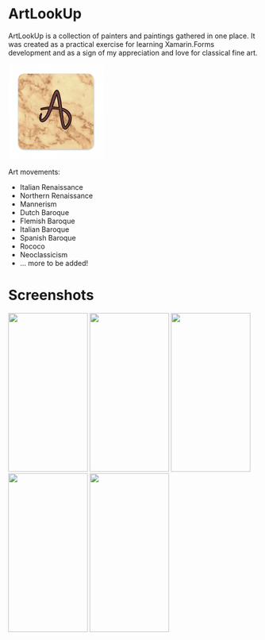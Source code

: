 # ArtLookUp

ArtLookUp is a collection of painters and paintings gathered in one place. It was created as a practical exercise for learning Xamarin.Forms development and as a sign of my appreciation and love for classical fine art.

![picture](ArtLookUp.Android/Resources/drawable-xxxhdpi/ic_launcher.png)

Art movements:
- Italian Renaissance
- Northern Renaissance
- Mannerism
- Dutch Baroque
- Flemish Baroque
- Italian Baroque
- Spanish Baroque
- Rococo
- Neoclassicism
- ... more to be added!

# Screenshots

<p align="cener">
  <img width="160" height="320" src="https://i.ibb.co/yqLzFQm/photo6039836956327784408.jpg">
  <img width="160" height="320" src="https://i.ibb.co/fnHxSxc/photo6039836956327784406-1.jpg">
  <img width="160" height="320" src="https://i.ibb.co/7J88xXB/photo6039836956327784407.jpg">
  <img width="160" height="320" src="https://i.ibb.co/zhVVZBW/photo6039836956327784409.jpg">
  <img width="160" height="320" src="https://i.ibb.co/v3Jh0vp/photo6039836956327784410.jpg">
</p>

